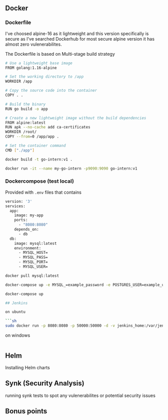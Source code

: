 
## Docker

### Dockerfile

I've choosed alpine-16 as it lightweight and this version specifically is secure as I've searched Dockerhub for most secure alpine version it has almost zero vulenerabilites.

The Dockerfile is based on Multi-stage build strategy

```sh
# Use a lightweight base image
FROM golang:1.16-alpine

# Set the working directory to /app
WORKDIR /app

# Copy the source code into the container
COPY . .

# Build the binary
RUN go build -o app

# Create a new lightweight image without the build dependencies
FROM alpine:latest
RUN apk --no-cache add ca-certificates
WORKDIR /root/
COPY --from=0 /app/app .

# Set the container command
CMD ["./app"]
```

```sh
docker build -t go-intern:v1 .
```

```sh
docker run -it --name my-go-intern -p9090:9090 go-intern:v1
```

### Dockercompose (test local)

Provided with `.env` files that contains

```sh
version: '3'
services:
  app:
    image: my-app
    ports:
      - "8080:8080"
    depends_on:
      - db
  db:
    image: mysql:latest
    environment:
      - MYSQL_HOST=
      - MYSQL_PASS=
      - MYSQL_PORT=
      - MYSQL_USER=
```

```sh
docker pull mysql:latest
```

```sh
docker-compose up -e MYSQL_=example_password -e POSTGRES_USER=example_user -e POSTGRES_DB=example_db
```

```sh
docker-compose up 

## Jenkins

on ubuntu

```sh
sudo docker run -p 8080:8080 -p 50000:50000 -d -v jenkins_home:/var/jenkins_home jenkins/jenkins:lts
```

on windows

```sh

```

## Helm

Installing Helm charts

## Synk (Security Analysis)

running synk tests to spot any vulenerabilites or potential security issues

## Bonus points
